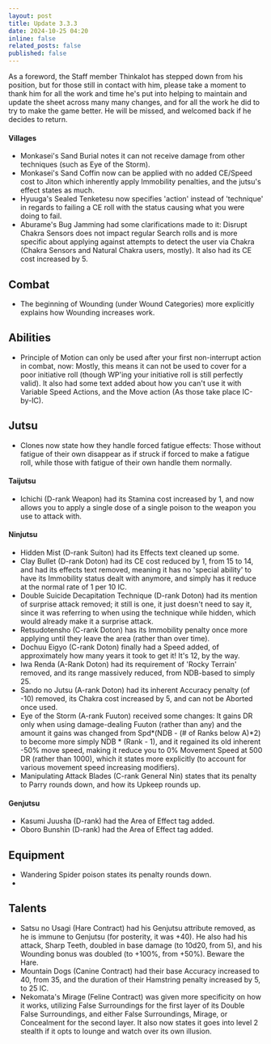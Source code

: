 ```yaml
---
layout: post
title: Update 3.3.3
date: 2024-10-25 04:20
inline: false
related_posts: false
published: false
---
```


As a foreword, the Staff member Thinkalot has stepped down from his position, but for those still in contact with him, please take a moment to thank him for all the work and time he's put into helping to maintain and update the sheet across many many changes, and for all the work he did to try to make the game better.  He will be missed, and welcomed back if he decides to return.

#### Villages
 - Monkasei's Sand Burial notes it can not receive damage from other techniques (such as Eye of the Storm).
 - Monkasei's Sand Coffin now can be applied with no added CE/Speed cost to Jiton which inherently apply Immobility penalties, and the jutsu's effect states as much.
 - Hyuuga's Sealed Tenketesu now specifies 'action' instead of 'technique' in regards to failing a CE roll with the status causing what you were doing to fail.
 - Aburame's Bug Jamming had some clarifications made to it: Disrupt Chakra Sensors does not impact regular Search rolls and is more specific about applying against attempts to detect the user via Chakra (Chakra Sensors and Natural Chakra users, mostly). It also had its CE cost increased by 5.

## Combat
 - The beginning of Wounding (under Wound Categories) more explicitly explains how Wounding increases work.

## Abilities
 - Principle of Motion can only be used after your first non-interrupt action in combat, now: Mostly, this means it can not be used to cover for a poor initiative roll (though WP'ing your initiative roll is still perfectly valid).  It also had some text added about how you can't use it with Variable Speed Actions, and the Move action (As those take place IC-by-IC).

## Jutsu
 - Clones now state how they handle forced fatigue effects: Those without fatigue of their own disappear as if struck if forced to make a fatigue roll, while those with fatigue of their own handle them normally.

#### Taijutsu
 - Ichichi (D-rank Weapon) had its Stamina cost increased by 1, and now allows you to apply a single dose of a single poison to the weapon you use to attack with.

#### Ninjutsu 
 - Hidden Mist (D-rank Suiton) had its Effects text cleaned up some.
 - Clay Bullet (D-rank Doton) had its CE cost reduced by 1, from 15 to 14, and had its effects text removed, meaning it has no 'special ability' to have its Immobility status dealt with anymore, and simply has it reduce at the normal rate of 1 per 10 IC.
 - Double Suicide Decapitation Technique (D-rank Doton) had its mention of surprise attack removed; it still is one, it just doesn't need to say it, since it was referring to when using the technique while hidden, which would already make it a surprise attack.
 - Retsudotensho (C-rank Doton) has its Immobility penalty once more applying until they leave the area (rather than over time).
 - Dochuu Eigyo (C-rank Doton) finally had a Speed added, of approximately how many years it took to get it!  It's 12, by the way.
 - Iwa Renda (A-Rank Doton) had its requirement of 'Rocky Terrain' removed, and its range massively reduced, from NDB-based to simply 25.
 - Sando no Jutsu (A-rank Doton) had its inherent Accuracy penalty (of -10) removed, its Chakra cost increased by 5, and can not be Aborted once used. 
 - Eye of the Storm (A-rank Fuuton) received some changes: It gains DR only when using damage-dealing Fuuton (rather than any) and the amount it gains was changed from Spd*(NDB - (# of Ranks below A)*2) to become more simply NDB * (Rank - 1), and it regained its old inherent -50% move speed, making it reduce you to 0% Movement Speed at 500 DR (rather than 1000), which it states more explicitly (to account for various movement speed increasing modifiers).
 - Manipulating Attack Blades (C-rank General Nin) states that its penalty to Parry rounds down, and how its Upkeep rounds up.

#### Genjutsu
 - Kasumi Juusha (D-rank) had the Area of Effect tag added.
 - Oboro Bunshin (D-rank) had the Area of Effect tag added.

## Equipment
 - Wandering Spider poison states its penalty rounds down.
 - 

## Talents
 - Satsu no Usagi (Hare Contract) had his Genjutsu attribute removed, as he is immune to Genjutsu (for posterity, it was +40). He also had his attack, Sharp Teeth, doubled in base damage (to 10d20, from 5), and his Wounding bonus was doubled (to +100%, from +50%).  Beware the Hare.
 - Mountain Dogs (Canine Contract) had their base Accuracy increased to 40, from 35, and the duration of their Hamstring penalty increased by 5, to 25 IC.
 - Nekomata's Mirage (Feline Contract) was given more specificity on how it works, utilizing False Surroundings for the first layer of its Double False Surroundings, and either False Surroundings, Mirage, or Concealment for the second layer.  It also now states it goes into level 2 stealth if it opts to lounge and watch over its own illusion.
